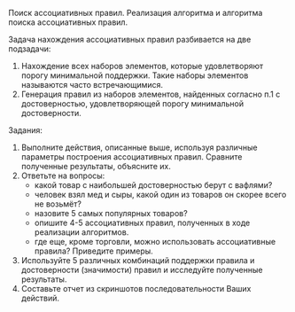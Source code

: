 Поиск ассоциативных правил. Реализация алгоритма и алгоритма поиска ассоциативных правил.

Задача нахождения ассоциативных правил разбивается на две
подзадачи:

1. Нахождение всех наборов элементов, которые удовлетворяют
   порогу минимальной поддержки. Такие наборы элементов называются
   часто встречающимися.
2. Генерация правил из наборов элементов, найденных согласно
   п.1 с достоверностью, удовлетворяющей порогу минимальной
   достоверности.

Задания:

1. Выполните действия, описанные выше, используя различные параметры построения ассоциативных правил. Сравните
   полученные результаты, объясните их.
2. Ответьте на вопросы:
    - какой товар с наибольшей достоверностью берут с вафлями?
    - человек взял мед и сыры, какой один из товаров он скорее всего не возьмёт?
    - назовите 5 самых популярных товаров?
    - опишите 4-5 ассоциативных правил, полученных в ходе реализации алгоритмов.
    - где еще, кроме торговли, можно использовать ассоциативные правила? Приведите примеры.
3. Используйте 5 различных комбинаций поддержки правила и достоверности (значимости) правил и исследуйте полученные
   результаты.
4. Составьте отчет из скриншотов последовательности Ваших действий.